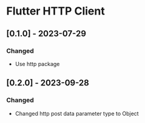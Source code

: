 # Flutter HTTP Client

## [0.1.0] - 2023-07-29

### Changed
 - Use http package

## [0.2.0] - 2023-09-28

### Changed
 - Changed http post data parameter type to Object